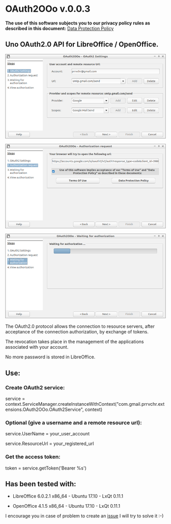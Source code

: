 # OAuth2OOo v.0.0.3

**The use of this software subjects you to our privacy policy rules as described in this document:**
[Data Protection Policy](PrivacyPolicy.html)

## Uno OAuth2.0 API for LibreOffice / OpenOffice.

![OAuth2OOo Wizard Page1 screenshot](OAuth2Wizard1.png)

![OAuth2OOo Wizard Page2 screenshot](OAuth2Wizard2.png)

![OAuth2OOo Wizard Page3 screenshot](OAuth2Wizard3.png)

The OAuth2.0 protocol allows the connection to resource servers, after acceptance of the connection authorization, by exchange of tokens.

The revocation takes place in the management of the applications associated with your account.

No more password is stored in LibreOffice.

## Use:

### Create OAuth2 service:

service = context.ServiceManager.createInstanceWithContext("com.gmail.prrvchr.extensions.OAuth2OOo.OAuth2Service", context)

### Optional (give a username and a remote resource url):

service.UserName = your_user_account

service.ResourceUrl = your_registered_url

### Get the access token:

token = service.getToken('Bearer %s')

## Has been tested with:

* LibreOffice 6.0.2.1 x86_64 - Ubuntu 17.10 - LxQt 0.11.1

* OpenOffice 4.1.5 x86_64 - Ubuntu 17.10 - LxQt 0.11.1

I encourage you in case of problem to create an [issue](https://github.com/prrvchr/OAuth2OOo/issues/new)
I will try to solve it :-)
